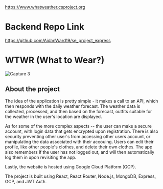 https://www.whatweather.csproject.org

# Backend Repo Link

https://github.com/AidanWard19/se_project_express

# WTWR (What to Wear?)

![Capture 3](https://github.com/AidanWard19/se_project_react/assets/135480405/1e6f82e0-e62f-4d35-b1e0-359323240405)

## About the project

The idea of the application is pretty simple - it makes a call to an API, which then responds with the daily weather forecast. The weather data is collected, processed, and then based on the forecast, outfits suitable for the weather in the user's location are displayed.

As for some of the more complex aspects -- the user can make a secure account, with login data that gets encrypted upon registration. There is also security preventing other user's from accessing other users account, or manipulating the data associated with their accouing. Users can edit their profile, like other people's clothes, and delete their own clothes. The app also remembers if the user has not logged out, and will then automatically log them in upon revisiting the app.

Lastly, the website is hosted using Google Cloud Platform (GCP).


The project is built using React, React Router, Node.js, MongoDB, Express, GCP, and JWT Auth.
